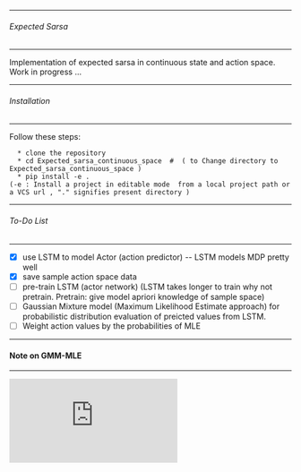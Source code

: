 -------------------------
###### Expected Sarsa
--------------------

Implementation of expected sarsa in continuous state and action space.  
Work in progress ...


-------------------------
###### Installation 
--------------------
 Follow these steps: 
 ```
   * clone the repository
   * cd Expected_sarsa_continuous_space  #  ( to Change directory to Expected_sarsa_continuous_space )
   * pip install -e . 
 (-e : Install a project in editable mode  from a local project path or a VCS url , "." signifies present directory )

```

-------------------------
###### To-Do List
--------------------
 - [x] use LSTM to model Actor (action predictor)   -- LSTM models MDP pretty well 
 - [x] save sample action space data 
 - [ ] pre-train LSTM (actor network) (LSTM takes longer to train why not pretrain. Pretrain: give model apriori knowledge of sample space) 
 - [ ] Gaussian Mixture model (Maximum Likelihood Estimate approach) for probabilistic distribution evaluation of preicted values from LSTM.
 - [ ] Weight action values by the probabilities of MLE
 
 -------------------------
 #### Note on GMM-MLE
 -------------------------

![equation](https://latex.codecogs.com/gif.latex?%24%24%5Cmathbf%7Bz%7D%20%3D%20%24%24%20%5Ctext%7BMultinomial%20Gaussian%20Mixture%20for%20an%20action%20space%20E.g%20Throttle%20action%20space%20%7D%20%5Cnewline%20%5Ctext%7BWe%20use%20MLE-Gradient-descent%20to%20estimate%20the%20parameters%20of%20the%20mixtures.%20%7D%20%5Cnewline%20%5Ctext%7BFor%20Gaussian%20mixture%2C%20this%20implies%20the%20means%20and%20standard%20deviations%20of%20the%20mixture%20components.%7D%20%5Cnewline%20%5Ctext%7BGiven%20a%20new%20point%2C%20%7D%20%24%5Ctextbf%7Bx%7D%24%20%5Ctext%7B%2C%20infer%20which%20component%20of%20the%20mixture%2C%20%7D%20%24%5Cmathb%7Bz%7D%24%20%5Ctext%7B%2C%20it%20is%20likely%20to%20belong.%20That%20is%20%3A%20%7D%20%24%5Cmathb%7BP%7D%28%5Cmathbf%7Bz%7D%5Cvert%20x%29%24%20.%20%5Cnewline%20%24%5Cmathb%7BP%7D%28%5Cmathbf%7Bz%3D1%7D%5Cvert%20x%29%20%3D%20%28%5Cmathb%7BP%7D%28z%3D1%29%20*%20P%28x%20%5Cvert%20z%3D1%29%29%20/%20%5Csum_i%20P%28z%3Di%29%20P%20%28x%20%5Cvert%20z%3D%20i%29%24%20%5Cnewline%20%5Ctext%20%7BThat%20is%2C%20we%20compute%20the%20posterior%20inference%20that%20x%20is%20from%20first%20component%28z%3D1%29.%20i%20%3D%20number%20of%20components%20in%20the%20mixture.%7D)

